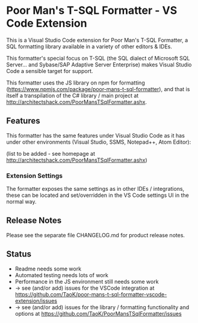 # Poor Man's T-SQL Formatter - VS Code Extension

This is a Visual Studio Code extension for Poor Man's T-SQL Formatter, a SQL formatting library available in a variety of other editors & IDEs.

This formatter's special focus on T-SQL (the SQL dialect of Microsoft SQL Server... and Sybase/SAP Adaptive Server Enterprise) makes Visual Studio Code a sensible target for support.

This formatter uses the JS library on npm for formatting (https://www.npmjs.com/package/poor-mans-t-sql-formatter), and that is itself a transpilation of the C# library / main project at http://architectshack.com/PoorMansTSqlFormatter.ashx.

## Features

This formatter has the same features under Visual Studio Code as it has under other environments (Visual Studio, SSMS, Notepad++, Atom Editor):

(list to be added - see homepage at http://architectshack.com/PoorMansTSqlFormatter.ashx)

### Extension Settings

The formatter exposes the same settings as in other IDEs / integrations, these can be located and set/overridden in the VS Code settings UI in the normal way.

## Release Notes

Please see the separate file CHANGELOG.md for product release notes.

## Status

* Readme needs some work
* Automated testing needs lots of work
* Performance in the JS environment still needs some work
* -> see (and/or add) issues for the VSCode integration at https://github.com/TaoK/poor-mans-t-sql-formatter-vscode-extension/issues
* -> see (and/or add) issues for the library / formatting functionality and options at https://github.com/TaoK/PoorMansTSqlFormatter/issues

